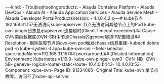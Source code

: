 ---kind:   - Troubleshootingproducts:    - Alauda Container Platform   - Alauda DevOps   - Alauda AI   - Alauda Application Services   - Alauda Service Mesh   - Alauda Developer PortalProductsVersion:   - 4.1.0,4.2.x---<!-- A type of document that involves encountering a fault, diag...it, performing root cause analysis, and providing solutions. --># kube节点192.168.31.157无法访问kube-apiserver 节点无法访问其他节点上的Pod kube-ovn-pinger日志显示apiserver连接超时(Client.Timeout exceeded)## Cause- OVN南向数据库(OVN-SB)中节点Chassis的geneve隧道IP配置错误## Resolution- 删除故障节点的ovs-ovn pod触发chassis信息重建- kubectl delete pod -n kube-system -l app=kube-ovn-cni --field-selector spec.nodeName=192.168.31.157## [workaround]## [Related Information]- Environment: Kubernetes v1.19.9- kube-ovn-pinger- ovn0- OVN-NB- OVN-SB- geneve- logical-router-static-route- 10.4.0.1:443- 10.4.0.10:53- Component: kube-ovn- Page ID: 91234085- Original Title: kube-ovn 单节点故障，访问不了kube-api-server